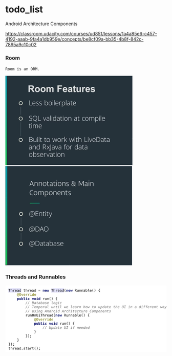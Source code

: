 # todo_list
Android Architecture Components

https://classroom.udacity.com/courses/ud851/lessons/1a4a85e6-c457-4192-aaab-9fa4a1db959e/concepts/be8cf09a-bb35-4b8f-842c-7895a9c10c02

### Room
	Room is an ORM.

![](/images/room1.png) ![](/images/room2.png)

### Threads and Runnables

![](/images/threads_runnables.png)